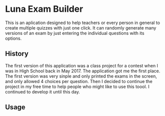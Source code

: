 # Luna Exam Builder

This is an aplication designed to help teachers or every person in general to create multiple quizzes with just one click. It can randomly generate many versions of an exam by just entering the individual questions with its options. 

## History
The first version of this application was a class project for a contest when I was in High School back in May 2017. The application got me the first place. The first version was very sinple and only printed the exams in the screen, and only allowed 4 choices per question. Then I decided to continue the project in my free time to help people who might like to use this toool. I continued to develop it until this day.

## Usage
